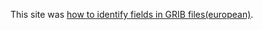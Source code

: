 This site was  [how to identify fields in GRIB files(european)](https://confluence.ecmwf.int/display/CUSF/How+to+identify+fields+in+European+air-quality+forecast+grib+files).
